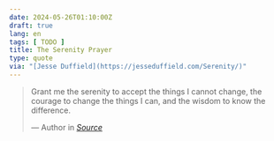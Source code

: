 ```yaml
---
date: 2024-05-26T01:10:00Z
draft: true
lang: en
tags: [ TODO ]
title: The Serenity Prayer
type: quote
via: "[Jesse Duffield](https://jesseduffield.com/Serenity/)"
---
```


> Grant me the serenity to accept the things I cannot change, the courage to change the things I can, and the wisdom to know the difference.
>
> — Author in <cite>[Source](http://example.com)</cite>
